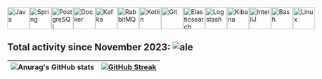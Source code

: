 <div style="display: flex; align-items: center;">
  <img src="https://cdn.jsdelivr.net/gh/devicons/devicon/icons/java/java-original.svg" height="50" alt="Java" />
  <img src="https://cdn.jsdelivr.net/gh/devicons/devicon/icons/spring/spring-original.svg" height="50" alt="Spring" />
  <img src="https://cdn.jsdelivr.net/gh/devicons/devicon/icons/postgresql/postgresql-original.svg" height="50" alt="PostgreSQL" />
  <img src="https://cdn.jsdelivr.net/gh/devicons/devicon/icons/docker/docker-original.svg" height="50" alt="Docker" />
  <img src="https://cdn.jsdelivr.net/gh/devicons/devicon/icons/apachekafka/apachekafka-original.svg" height="50" alt="Kafka" />
  <img src="https://cdn.jsdelivr.net/gh/devicons/devicon/icons/rabbitmq/rabbitmq-original.svg" height="50" alt="RabbitMQ" />
  <img src="https://cdn.jsdelivr.net/gh/devicons/devicon/icons/kotlin/kotlin-original.svg" height="50" alt="Kotlin" />
  <img src="https://cdn.jsdelivr.net/gh/devicons/devicon/icons/git/git-original.svg" height="50" alt="Git" />
  <img src="https://cdn.jsdelivr.net/gh/devicons/devicon/icons/elasticsearch/elasticsearch-original.svg" height="50" alt="Elasticsearch" />
  <img src="https://cdn.jsdelivr.net/gh/devicons/devicon/icons/logstash/logstash-original.svg" height="50" alt="Logstash" />
  <img src="https://cdn.jsdelivr.net/gh/devicons/devicon/icons/kibana/kibana-original.svg" height="50" alt="Kibana" />
  <img src="https://cdn.jsdelivr.net/gh/devicons/devicon/icons/intellij/intellij-original.svg" height="50" alt="IntelliJ" />
  <img src="https://cdn.jsdelivr.net/gh/devicons/devicon/icons/bash/bash-original.svg" height="50" alt="Bash" />
  <img src="https://cdn.jsdelivr.net/gh/devicons/devicon/icons/linux/linux-original.svg" height="50" alt="Linux" />
</div>

## Total activity since November 2023: ![ale](https://wakatime.com/badge/user/018becde-386e-43c8-8985-945d7c47aecf.svg)

| ![Anurag's GitHub stats](https://github-readme-stats.vercel.app/api?username=tssvett&show_icons=true&theme=github_dark_dimmed) | [![GitHub Streak](https://github-readme-streak-stats.herokuapp.com/?user=tssvett&theme=github_dark_dimmed)](https://git.io/streak-stats) |
|:---:|:---:|
